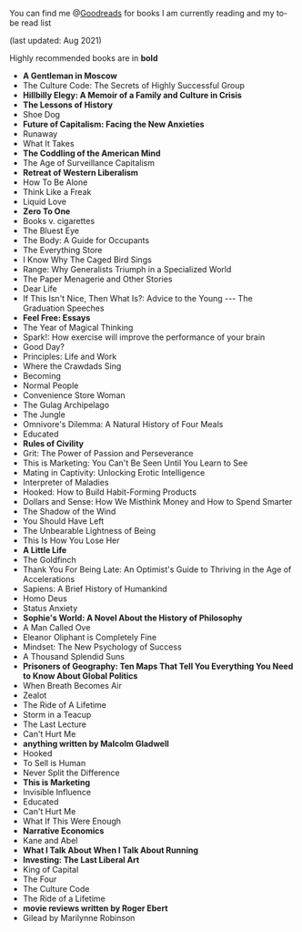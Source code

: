 You can find me @[Goodreads](https://www.goodreads.com/eunicepark01) for books I am currently reading and my to-be read list 

(last updated: Aug 2021)

Highly recommended books are in **bold**

- **A Gentleman in Moscow**
- The Culture Code: The Secrets of Highly Successful Group
- **Hillbilly Elegy: A Memoir of a Family and Culture in Crisis**
- **The Lessons of History**
- Shoe Dog
- **Future of Capitalism: Facing the New Anxieties**
- Runaway 
- What It Takes
- **The Coddling of the American Mind**
- The Age of Surveillance Capitalism 
- **Retreat of Western Liberalism**
- How To Be Alone
- Think Like a Freak
- Liquid Love
- **Zero To One**
- Books v. cigarettes 
- The Bluest Eye
- The Body: A Guide for Occupants
- The Everything Store
- I Know Why The Caged Bird Sings
- Range: Why Generalists Triumph in a Specialized World
- The Paper Menagerie and Other Stories
- Dear Life
- If This Isn't Nice, Then What Is?: Advice to the Young --- The Graduation Speeches
- **Feel Free: Essays**
- The Year of Magical Thinking
- Spark!: How exercise will improve the performance of your brain
- Good Day? 
- Principles: Life and Work
- Where the Crawdads Sing
- Becoming
- Normal People
- Convenience Store Woman
- The Gulag Archipelago
- The Jungle
- Omnivore's Dilemma: A Natural History of Four Meals
- Educated
- **Rules of Civility**
- Grit: The Power of Passion and Perseverance
- This is Marketing: You Can't Be Seen Until You Learn to See
- Mating in Captivity: Unlocking Erotic Intelligence
- Interpreter of Maladies
- Hooked: How to Build Habit-Forming Products
- Dollars and Sense: How We Misthink Money and How to Spend Smarter
- The Shadow of the Wind
- You Should Have Left
- The Unbearable Lightness of Being
- This Is How You Lose Her
- **A Little Life**
- The Goldfinch
- Thank You For Being Late: An Optimist's Guide to Thriving in the Age of Accelerations
- Sapiens: A Brief History of Humankind
- Homo Deus
- Status Anxiety
- **Sophie's World: A Novel About the History of Philosophy**
- A Man Called Ove
- Eleanor Oliphant is Completely Fine
- Mindset: The New Psychology of Success
- A Thousand Splendid Suns
- **Prisoners of Geography: Ten Maps That Tell You Everything You Need to Know About Global Politics**
- When Breath Becomes Air
- Zealot 
- The Ride of A Lifetime
- Storm in a Teacup
- The Last Lecture 
- Can't Hurt Me 
- **anything written by Malcolm Gladwell**
- Hooked
- To Sell is Human
- Never Split the Difference
- **This is Marketing**
- Invisible Influence 
- Educated
- Can't Hurt Me 
- What If This Were Enough 
- **Narrative Economics**
- Kane and Abel 
- **What I Talk About When I Talk About Running**
- **Investing: The Last Liberal Art**
- King of Capital 
- The Four 
- The Culture Code 
- The Ride of a Lifetime
- **movie reviews written by Roger Ebert**
- Gilead by Marilynne Robinson
